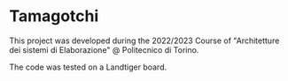 # Tamagotchi

This project was developed during the 2022/2023 Course of "Architetture dei sistemi di Elaborazione" @ Politecnico di Torino.

The code was tested on a Landtiger board.

